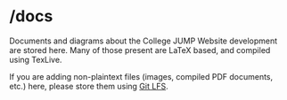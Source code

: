 # /docs

Documents and diagrams about the College JUMP Website development are stored
here. Many of those present are LaTeX based, and compiled using TexLive.

If you are adding non-plaintext files (images, compiled PDF documents, etc.)
here, please store them using [Git LFS][].

[Git LFS]: https://git-lfs.github.com/
